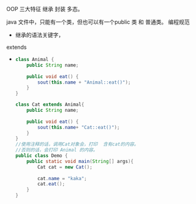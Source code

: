 OOP 三大特征    继承   封装    多态。





java 文件中，只能有一个类，但也可以有一个public 类 和  普通类。     编程规范



* 继承的语法关键字，

extends

* ```java
  class Animal {
      public String name;
      
      public void eat() {
          sout(this.name + "Animal::eat()");
      }
  }
  
  class Cat extends Animal{
      public String name;
      
      public void eat() {
          sout(this.name+ "Cat::eat()");
      }
  }
  //使用注释的话，调用Cat对象会，打印  含有cat的内容。
  //否则的话，会打印 Animal 的内容。
  public class Demo {
      public static void main(String[] args){
          Cat cat = new Cat();
          
          cat.name = "kaka";
          cat.eat();
      }
  }
  ```

  